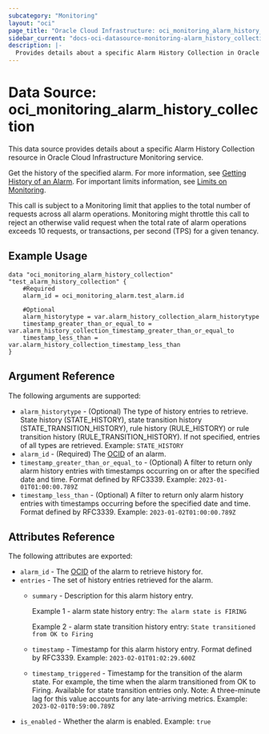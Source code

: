 ```yaml
---
subcategory: "Monitoring"
layout: "oci"
page_title: "Oracle Cloud Infrastructure: oci_monitoring_alarm_history_collection"
sidebar_current: "docs-oci-datasource-monitoring-alarm_history_collection"
description: |-
  Provides details about a specific Alarm History Collection in Oracle Cloud Infrastructure Monitoring service
---
```


# Data Source: oci_monitoring_alarm_history_collection
This data source provides details about a specific Alarm History Collection resource in Oracle Cloud Infrastructure Monitoring service.

Get the history of the specified alarm.
For more information, see
[Getting History of an Alarm](https://docs.cloud.oracle.com/iaas/Content/Monitoring/Tasks/get-alarm-history.htm).
For important limits information, see
[Limits on Monitoring](https://docs.cloud.oracle.com/iaas/Content/Monitoring/Concepts/monitoringoverview.htm#limits).

This call is subject to a Monitoring limit that applies to the total number of requests across all alarm operations.
Monitoring might throttle this call to reject an otherwise valid request when the total rate of alarm operations exceeds 10 requests,
or transactions, per second (TPS) for a given tenancy.


## Example Usage

```hcl
data "oci_monitoring_alarm_history_collection" "test_alarm_history_collection" {
	#Required
	alarm_id = oci_monitoring_alarm.test_alarm.id

	#Optional
	alarm_historytype = var.alarm_history_collection_alarm_historytype
	timestamp_greater_than_or_equal_to = var.alarm_history_collection_timestamp_greater_than_or_equal_to
	timestamp_less_than = var.alarm_history_collection_timestamp_less_than
}
```

## Argument Reference

The following arguments are supported:

* `alarm_historytype` - (Optional) The type of history entries to retrieve. State history (STATE_HISTORY), state transition history (STATE_TRANSITION_HISTORY), rule history (RULE_HISTORY) or rule transition history (RULE_TRANSITION_HISTORY). If not specified, entries of all types are retrieved.  Example: `STATE_HISTORY` 
* `alarm_id` - (Required) The [OCID](https://docs.cloud.oracle.com/iaas/Content/General/Concepts/identifiers.htm) of an alarm. 
* `timestamp_greater_than_or_equal_to` - (Optional) A filter to return only alarm history entries with timestamps occurring on or after the specified date and time. Format defined by RFC3339.  Example: `2023-01-01T01:00:00.789Z` 
* `timestamp_less_than` - (Optional) A filter to return only alarm history entries with timestamps occurring before the specified date and time. Format defined by RFC3339.  Example: `2023-01-02T01:00:00.789Z` 


## Attributes Reference

The following attributes are exported:

* `alarm_id` - The [OCID](https://docs.cloud.oracle.com/iaas/Content/General/Concepts/identifiers.htm) of the alarm to retrieve history for. 
* `entries` - The set of history entries retrieved for the alarm. 
	* `summary` - Description for this alarm history entry.

		Example 1 - alarm state history entry: `The alarm state is FIRING`

		Example 2 - alarm state transition history entry: `State transitioned from OK to Firing` 
	* `timestamp` - Timestamp for this alarm history entry. Format defined by RFC3339.  Example: `2023-02-01T01:02:29.600Z` 
	* `timestamp_triggered` - Timestamp for the transition of the alarm state. For example, the time when the alarm transitioned from OK to Firing. Available for state transition entries only. Note: A three-minute lag for this value accounts for any late-arriving metrics.  Example: `2023-02-01T0:59:00.789Z` 
* `is_enabled` - Whether the alarm is enabled.  Example: `true` 


